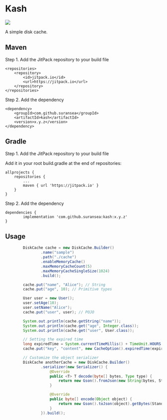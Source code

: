 # Kash

[![](https://jitpack.io/v/suransea/kash.svg?style=flat-square)](https://jitpack.io/#suransea/kash)

A simple disk cache.

## Maven

Step 1. Add the JitPack repository to your build file

	<repositories>
		<repository>
		    <id>jitpack.io</id>
		    <url>https://jitpack.io</url>
		</repository>
	</repositories>

Step 2. Add the dependency

	<dependency>
	    <groupId>com.github.suransea</groupId>
	    <artifactId>kash</artifactId>
	    <version>x.y.z</version>
	</dependency>


## Gradle

Step 1. Add the JitPack repository to your build file

Add it in your root build.gradle at the end of repositories:

	allprojects {
		repositories {
			...
			maven { url 'https://jitpack.io' }
		}
	}

Step 2. Add the dependency

	dependencies {
	        implementation 'com.github.suransea:kash:x.y.z'
	}
	
## Usage

```java
        DiskCache cache = new DiskCache.Builder()
                .name("sample")
                .path("./cache")
                .enableMemoryCache()
                .maxMemoryCacheCount(5)
                .maxMemoryCacheSingleSize(1024)
                .build();

        cache.put("name", "Alice"); // String
        cache.put("age", 10); // Primitive types

        User user = new User();
        user.setAge(10);
        user.setName("Alice");
        cache.put("user", user); // POJO

        System.out.println(cache.getString("name"));
        System.out.println(cache.get("age", Integer.class));
        System.out.println(cache.get("user", User.class));

        // Setting the expired time
        long expiredTime = System.currentTimeMillis() + TimeUnit.HOURS.toMillis(1);
        cache.put("key", "content", new CacheOption().expiredTime(expiredTime));

        // Customize the object serializer
        DiskCache anotherCache = new DiskCache.Builder()
                .serializer(new Serializer() {
                    @Override
                    public <T> T decode(byte[] bytes, Type type) {
                        return new Gson().fromJson(new String(bytes, StandardCharsets.UTF_8), type);
                    }

                    @Override
                    public byte[] encode(Object object) {
                        return new Gson().toJson(object).getBytes(StandardCharsets.UTF_8);
                    }
                }).build();
```
